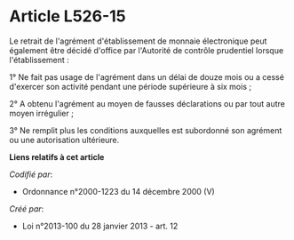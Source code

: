 # Article L526-15

Le retrait de l'agrément d'établissement de monnaie électronique peut également être décidé d'office par l'Autorité de
contrôle prudentiel lorsque l'établissement : 

1° Ne fait pas usage de l'agrément dans un délai de douze mois ou a cessé d'exercer son activité pendant une période
supérieure à six mois ; 

2° A obtenu l'agrément au moyen de fausses déclarations ou par tout autre moyen irrégulier ; 

3° Ne remplit plus les conditions auxquelles est subordonné son agrément ou une autorisation ultérieure.

**Liens relatifs à cet article**

_Codifié par_:

  - Ordonnance n°2000-1223 du 14 décembre 2000 (V)

_Créé par_:

  - Loi n°2013-100 du 28 janvier 2013 - art. 12
